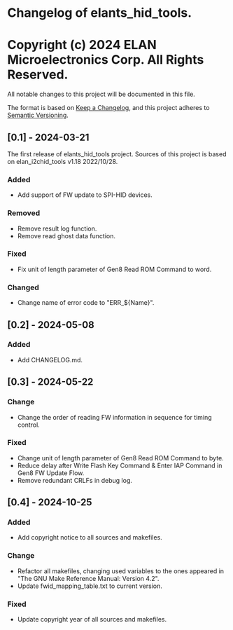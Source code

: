 # 
# Changelog of elants_hid_tools.
# 
# Copyright (c) 2024 ELAN Microelectronics Corp. All Rights Reserved.

All notable changes to this project will be documented in this file.

The format is based on [Keep a Changelog](https://keepachangelog.com/en/1.1.0/),
and this project adheres to [Semantic Versioning](https://semver.org/spec/v2.0.0.html).

## [0.1] - 2024-03-21

The first release of elants_hid_tools project.
Sources of this project is based on elan_i2chid_tools v1.18 2022/10/28.

### Added
- Add support of FW update to SPI-HID devices.

### Removed
- Remove result log function.
- Remove read ghost data function.

### Fixed
- Fix unit of length parameter of Gen8 Read ROM Command to word.

### Changed
- Change name of error code to "ERR_${Name}".

## [0.2] - 2024-05-08

### Added
- Add CHANGELOG.md.

## [0.3] - 2024-05-22

### Change
- Change the order of reading FW information in sequence for timing control.

### Fixed
- Change unit of length parameter of Gen8 Read ROM Command to byte.
- Reduce delay after Write Flash Key Command & Enter IAP Command in Gen8 FW Update Flow.
- Remove redundant CRLFs in debug log.

## [0.4] - 2024-10-25

### Added
- Add copyright notice to all sources and makefiles.

### Change
- Refactor all makefiles, changing used variables to the ones appeared in "The GNU Make Reference Manual: Version 4.2".
- Update fwid_mapping_table.txt to current version.

### Fixed
- Update copyright year of all sources and makefiles.

